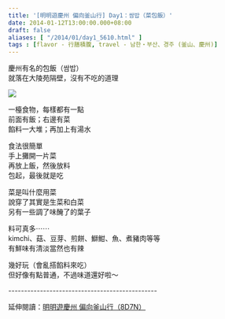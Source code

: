 ```yaml
---
title: '[明明遊慶州 偏向釜山行] Day1：쌈밥（菜包飯）'
date: 2014-01-12T13:00:00.000+08:00
draft: false
aliases: [ "/2014/01/day1_5610.html" ]
tags : [flavor - 行膳積腹, travel - 남한・부산、경주 (釜山、慶州)]
---
```


慶州有名的包飯（쌈밥）  
就落在大陵苑隔壁，沒有不吃的道理  

[![](https://3.bp.blogspot.com/-HeU4ocW5j4k/XCyUoYWwmyI/AAAAAAAADl8/1CNcoAh4ijcVIYSTYUyDiswy7DEIWIWzQCLcBGAs/s640/06.jpg)](https://3.bp.blogspot.com/-HeU4ocW5j4k/XCyUoYWwmyI/AAAAAAAADl8/1CNcoAh4ijcVIYSTYUyDiswy7DEIWIWzQCLcBGAs/s1600/06.jpg)

一檯食物，每樣都有一點  
前面有飯；右邊有菜  
餡料一大堆；再加上有湯水  
  
食法很簡單  
手上攤開一片菜  
再放上飯，然後放料  
包起，最後就是吃  
  
菜是叫什麼用菜  
說穿了其實是生菜和白菜  
另有一些調了味醃了的葉子  
  
料可真多⋯⋯  
kimchi、菇、豆芽、煎餅、鰤魽、魚、煮豬肉等等  
有鮮味有清淡當然也有辣  
  
幾好玩（會亂搭餡料來吃）  
但好像有點普通，不過味道還好啦～  
  
\-----------------------------------------------  
  
延伸閱讀：[明明遊慶州 偏向釜山行（8D7N）](http://www.hidie.net/2014/01/8d7n.html)